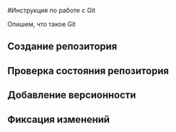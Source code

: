 #Инструкция по работе с Git

Опишем, что такое Git

## Создание репозитория

## Проверка состояния репозитория

## Добавление версионности

## Фиксация изменений
